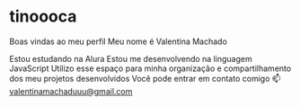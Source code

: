 # tinoooca
Boas vindas ao meu perfil 
Meu nome é Valentina Machado

Estou estudando na Alura
Estou me desenvolvendo na linguagem JavaScript
Utilizo esse espaço para minha organização e compartilhamento dos meu projetos desenvolvidos
Você pode entrar em contato comigo 📫
valentinamachaduuu@gmail.com
